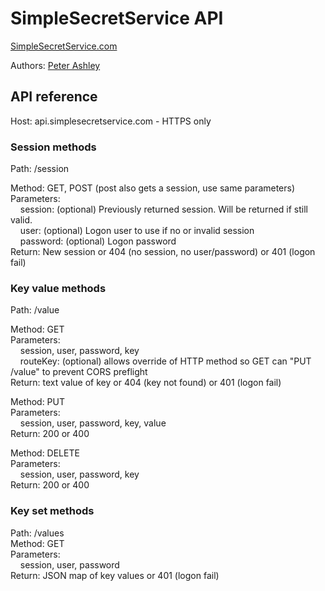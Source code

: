 # SimpleSecretService API

[SimpleSecretService.com](https://SimpleSecretService.com/)

Authors:
  [Peter Ashley](https://www.linkedin.com/in/petersouleashley/)

## API reference

Host: api.simplesecretservice.com  -  HTTPS only

### Session methods

Path: /session

Method: GET, POST (post also gets a session, use same parameters)<br>
Parameters:<br>
&nbsp;&nbsp;&nbsp;&nbsp;session: (optional) Previously returned session. Will be returned if still valid.<br>
&nbsp;&nbsp;&nbsp;&nbsp;user: (optional) Logon user to use if no or invalid session<br>
&nbsp;&nbsp;&nbsp;&nbsp;password: (optional) Logon password<br>
Return: New session or 404 (no session, no user/password) or 401 (logon fail)<br>
  
### Key value methods

Path: /value

Method: GET<br>
Parameters:<br>
&nbsp;&nbsp;&nbsp;&nbsp;session, user, password, key<br>
&nbsp;&nbsp;&nbsp;&nbsp;routeKey: (optional) allows override of HTTP method so GET can "PUT /value" to prevent CORS preflight<br>
Return: text value of key  or 404 (key not found) or 401 (logon fail)<br>

Method: PUT<br>
Parameters:<br>
&nbsp;&nbsp;&nbsp;&nbsp;session, user, password, key, value<br>
Return: 200 or 400<br>

Method: DELETE<br>
Parameters:<br>
&nbsp;&nbsp;&nbsp;&nbsp;session, user, password, key<br>
Return: 200 or 400<br>
  
### Key set methods

Path: /values<br>
Method: GET<br>
Parameters:<br>
  &nbsp;&nbsp;&nbsp;&nbsp;session, user, password<br>
Return: JSON map of key values or 401 (logon fail)<br>

